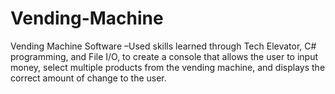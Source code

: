 # Vending-Machine
Vending Machine Software –Used skills learned through Tech Elevator, C# programming, and File I/O, to create a console that allows the user to input money, select multiple products from the vending machine, and displays the correct amount of change to the user. 
